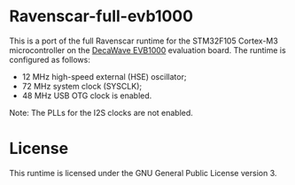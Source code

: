 # Ravenscar-full-evb1000

This is a port of the full Ravenscar runtime for the STM32F105 Cortex-M3
microcontroller on the [DecaWave EVB1000](http://www.decawave.com/products/evk1000-evaluation-kit) 
evaluation board. The runtime is configured as follows:
  * 12 MHz high-speed external (HSE) oscillator;
  * 72 MHz system clock (SYSCLK);
  * 48 MHz USB OTG clock is enabled.

Note: The PLLs for the I2S clocks are not enabled.

# License

This runtime is licensed under the GNU General Public License version 3.

